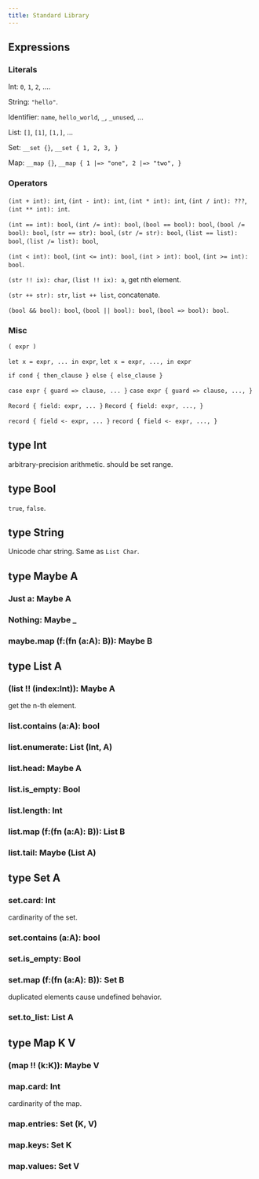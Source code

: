 ```yaml
---
title: Standard Library
---
```


## Expressions

### Literals

Int: ``0``, ``1``, ``2``, ....

String: ``"hello"``.

Identifier: ``name``, ``hello_world``, ``_``, ``_unused``, ...

List: ``[]``, ``[1]``, ``[1,]``, ...

Set: ``__set {}``, ``__set { 1, 2, 3, }``

Map: ``__map {}``, ``__map { 1 |=> "one", 2 |=> "two", }``

### Operators

``(int + int): int``, ``(int - int): int``, ``(int * int): int``,
``(int / int): ???``, ``(int ** int): int``.

``(int == int): bool``, ``(int /= int): bool``,
``(bool == bool): bool``, ``(bool /= bool): bool``,
``(str == str): bool``, ``(str /= str): bool``,
``(list == list): bool``, ``(list /= list): bool``,

``(int < int): bool``, ``(int <= int): bool``,
``(int > int): bool``, ``(int >= int): bool``.

``(str !! ix): char``, ``(list !! ix): a``, get nth element.

``(str ++ str): str``, ``list ++ list``, concatenate.

``(bool && bool): bool``, ``(bool || bool): bool``, ``(bool => bool): bool``.

### Misc

``( expr )``

``let x = expr, ... in expr``,
``let x = expr, ..., in expr``

``if cond { then_clause } else { else_clause }``

``case expr { guard => clause, ... }``
``case expr { guard => clause, ..., }``

``Record { field: expr, ... }``
``Record { field: expr, ..., }``

``record { field <- expr, ... }``
``record { field <- expr, ..., }``

## type Int

arbitrary-precision arithmetic.
should be set range.


## type Bool

``true``, ``false``.

## type String

Unicode char string.
Same as ``List Char``.


## type Maybe A

### Just a: Maybe A

### Nothing: Maybe _

### maybe.map (f:(fn (a:A): B)): Maybe B


## type List A

### (list !! (index:Int)): Maybe A

get the n-th element.

### list.contains (a:A): bool

### list.enumerate: List (Int, A)

### list.head: Maybe A

### list.is\_empty: Bool

### list.length: Int

### list.map (f:(fn (a:A): B)): List B

### list.tail: Maybe (List A)

## type Set A

### set.card: Int

cardinarity of the set.

### set.contains (a:A): bool

### set.is\_empty: Bool

### set.map (f:(fn (a:A): B)): Set B

duplicated elements cause undefined behavior.

### set.to\_list: List A

## type Map K V

### (map !! (k:K)): Maybe V 

### map.card: Int

cardinarity of the map.

### map.entries: Set (K, V)

### map.keys: Set K

### map.values: Set V
